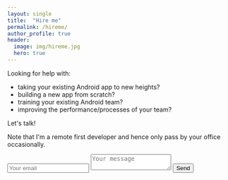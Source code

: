 ```yaml
---
layout: single
title:  "Hire me"
permalink: /hireme/
author_profile: true
header:
  image: img/hireme.jpg
  hero: true
---
```

Looking for help with:

- taking your existing Android app to new heights?
- building a new app from scratch?
- training your existing Android team?
- improving the performance/processes of your team?

Let's talk!

Note that I'm a remote first developer and hence only pass by your office occasionally.

<form class="page__contact" method="POST" action="https://formspree.io/contact@jeroenmols.com">
  <input type="email" name="email" placeholder="Your email">
  <textarea name="message" placeholder="Your message"></textarea>
  <button type="submit">Send</button>
</form>

